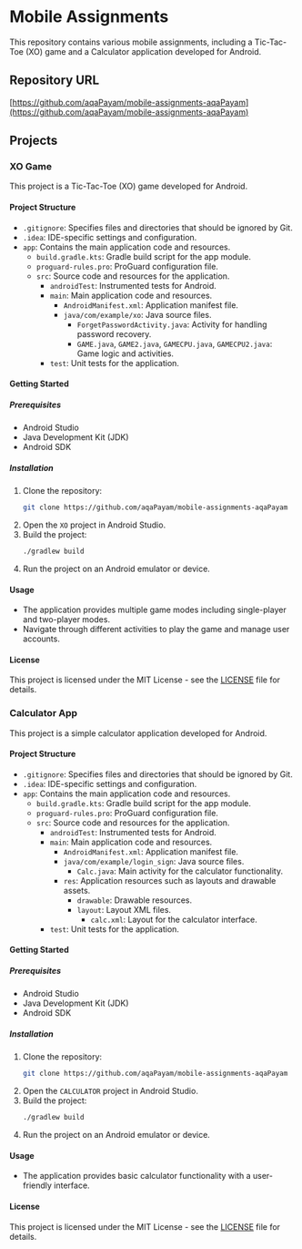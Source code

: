 
# Mobile Assignments

This repository contains various mobile assignments, including a Tic-Tac-Toe (XO) game and a Calculator application developed for Android.

## Repository URL

[https://github.com/aqaPayam/mobile-assignments-aqaPayam](https://github.com/aqaPayam/mobile-assignments-aqaPayam)

## Projects

### XO Game

This project is a Tic-Tac-Toe (XO) game developed for Android.

#### Project Structure

- `.gitignore`: Specifies files and directories that should be ignored by Git.
- `.idea`: IDE-specific settings and configuration.
- `app`: Contains the main application code and resources.
  - `build.gradle.kts`: Gradle build script for the app module.
  - `proguard-rules.pro`: ProGuard configuration file.
  - `src`: Source code and resources for the application.
    - `androidTest`: Instrumented tests for Android.
    - `main`: Main application code and resources.
      - `AndroidManifest.xml`: Application manifest file.
      - `java/com/example/xo`: Java source files.
        - `ForgetPasswordActivity.java`: Activity for handling password recovery.
        - `GAME.java`, `GAME2.java`, `GAMECPU.java`, `GAMECPU2.java`: Game logic and activities.
    - `test`: Unit tests for the application.

#### Getting Started

##### Prerequisites

- Android Studio
- Java Development Kit (JDK)
- Android SDK

##### Installation

1. Clone the repository:
    ```sh
    git clone https://github.com/aqaPayam/mobile-assignments-aqaPayam
    ```
2. Open the `XO` project in Android Studio.
3. Build the project:
    ```sh
    ./gradlew build
    ```
4. Run the project on an Android emulator or device.

#### Usage

- The application provides multiple game modes including single-player and two-player modes.
- Navigate through different activities to play the game and manage user accounts.

#### License

This project is licensed under the MIT License - see the [LICENSE](LICENSE) file for details.

### Calculator App

This project is a simple calculator application developed for Android.

#### Project Structure

- `.gitignore`: Specifies files and directories that should be ignored by Git.
- `.idea`: IDE-specific settings and configuration.
- `app`: Contains the main application code and resources.
  - `build.gradle.kts`: Gradle build script for the app module.
  - `proguard-rules.pro`: ProGuard configuration file.
  - `src`: Source code and resources for the application.
    - `androidTest`: Instrumented tests for Android.
    - `main`: Main application code and resources.
      - `AndroidManifest.xml`: Application manifest file.
      - `java/com/example/login_sign`: Java source files.
        - `Calc.java`: Main activity for the calculator functionality.
      - `res`: Application resources such as layouts and drawable assets.
        - `drawable`: Drawable resources.
        - `layout`: Layout XML files.
          - `calc.xml`: Layout for the calculator interface.
    - `test`: Unit tests for the application.

#### Getting Started

##### Prerequisites

- Android Studio
- Java Development Kit (JDK)
- Android SDK

##### Installation

1. Clone the repository:
    ```sh
    git clone https://github.com/aqaPayam/mobile-assignments-aqaPayam
    ```
2. Open the `CALCULATOR` project in Android Studio.
3. Build the project:
    ```sh
    ./gradlew build
    ```
4. Run the project on an Android emulator or device.

#### Usage

- The application provides basic calculator functionality with a user-friendly interface.

#### License

This project is licensed under the MIT License - see the [LICENSE](LICENSE) file for details.
